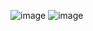 ![image](https://github.com/user-attachments/assets/4826acde-7421-4e28-a9af-f89c50855808)
![image](https://github.com/user-attachments/assets/e260985e-530a-4821-b823-7e4f7cee8f62)
